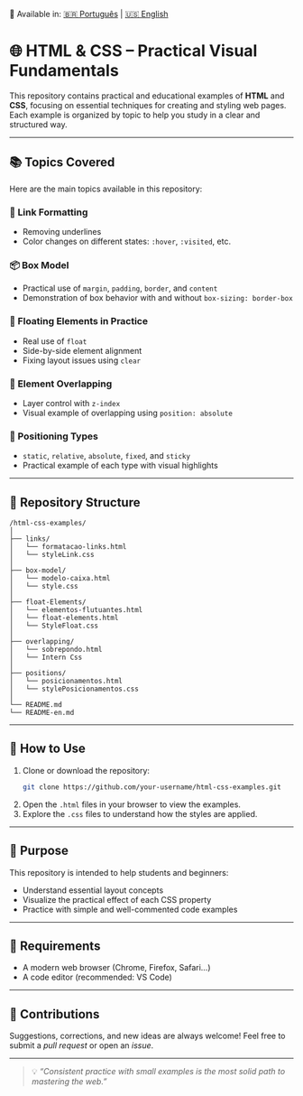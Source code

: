 🔄 Available in: [🇧🇷 Português](README.md) | [🇺🇸 English](README-en.md)

# 🌐 HTML & CSS – Practical Visual Fundamentals

This repository contains practical and educational examples of **HTML** and **CSS**, focusing on essential techniques for creating and styling web pages. Each example is organized by topic to help you study in a clear and structured way.

---

## 📚 Topics Covered

Here are the main topics available in this repository:

### 🔗 Link Formatting
- Removing underlines
- Color changes on different states: `:hover`, `:visited`, etc.

### 📦 Box Model
- Practical use of `margin`, `padding`, `border`, and `content`
- Demonstration of box behavior with and without `box-sizing: border-box`

### 🧱 Floating Elements in Practice
- Real use of `float`
- Side-by-side element alignment
- Fixing layout issues using `clear`

### 🧩 Element Overlapping
- Layer control with `z-index`
- Visual example of overlapping using `position: absolute`

### 📍 Positioning Types
- `static`, `relative`, `absolute`, `fixed`, and `sticky`
- Practical example of each type with visual highlights

---

## 📁 Repository Structure

```
/html-css-examples/
│
├── links/
│   └── formatacao-links.html
│   └── styleLink.css
│
├── box-model/
│   └── modelo-caixa.html
│   └── style.css
│
├── float-Elements/
│   └── elementos-flutuantes.html
│   └── float-elements.html
│   └── StyleFloat.css
│
├── overlapping/
│   └── sobrepondo.html
│   └── Intern Css
│
├── positions/
│   └── posicionamentos.html
│   └── stylePosicionamentos.css
│
└── README.md
└── README-en.md
```

---

## 🚀 How to Use

1. Clone or download the repository:
   ```bash
   git clone https://github.com/your-username/html-css-examples.git
   ```
2. Open the `.html` files in your browser to view the examples.
3. Explore the `.css` files to understand how the styles are applied.

---

## 🎯 Purpose

This repository is intended to help students and beginners:

- Understand essential layout concepts
- Visualize the practical effect of each CSS property
- Practice with simple and well-commented code examples

---

## 🧠 Requirements

- A modern web browser (Chrome, Firefox, Safari...)
- A code editor (recommended: VS Code)


---

## 🤝 Contributions

Suggestions, corrections, and new ideas are always welcome! Feel free to submit a *pull request* or open an *issue*.

---

> 💡 *“Consistent practice with small examples is the most solid path to mastering the web.”*
